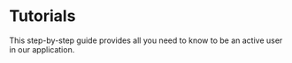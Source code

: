 # Tutorials

This step-by-step guide provides all you need to know to be an active user in our application.

